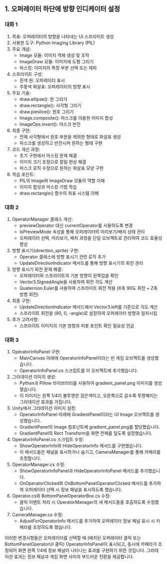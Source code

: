 ## 1. 오퍼레이터 하단에 방향 인디케이터 설정
### 대화 1
1. 목표: 오퍼레이터의 방향을 나타내는 UI 스프라이트 생성
2. 사용한 도구: Python Imaging Library (PIL)
3. 주요 개념:
   - Image 모듈: 이미지 객체 생성 및 조작
   - ImageDraw 모듈: 이미지에 도형 그리기
   - 마스킹: 이미지의 특정 부분 선택 또는 제외
4. 스프라이트 구성:
   - 흰색 원: 오퍼레이터 표시
   - 주황색 화살표: 오퍼레이터의 방향 표시
5. 주요 기술:
   - draw.ellipse(): 원 그리기
   - draw.rectangle(): 사각형 그리기
   - draw.pieslice(): 원호 그리기
   - Image.composite(): 마스크를 이용한 이미지 합성
   - ImageOps.invert(): 마스크 반전
6. 최종 구현:
   - 전체 사각형에서 원호 부분을 제외한 형태로 화살표 생성
   - 마스크를 생성하고 반전시켜 원하는 형태 구현
7. 코드 개선 과정:
   - 초기 구현에서 마스킹 문제 해결
   - 이미지 크기 조정으로 잘림 현상 해결
   - 마스크 로직 수정으로 원하는 화살표 모양 구현
8. 학습 포인트:
   - PIL의 Image와 ImageDraw 모듈의 역할 이해
   - 이미지 합성과 마스킹 기법 학습
   - draw.rectangle() 함수의 좌표 시스템 이해
### 대화 2
1. OperatorManager 클래스 개선:
    - previewOperator 대신 currentOperator를 사용하도록 변경
    - IsPreviewMode 속성을 통해 오퍼레이터의 미리보기/배치 상태 관리
    - 오퍼레이터 선택, 미리보기, 배치 과정을 단일 오브젝트로 관리하여 코드 효율성 향상
2. 방향 표시기(direction_sprite) 구현:
    - Operator 클래스에 방향 표시기 관련 로직 추가
    - UpdateDirectionIndicator 메서드를 통해 방향 표시기의 회전 관리
3. 방향 표시기 회전 문제 해결:
    - 오퍼레이터와 스프라이트의 기본 방향이 왼쪽임을 확인
    - Vector3.SignedAngle을 사용하여 회전 각도 계산
    - Quaternion.Euler를 사용하여 스프라이트 회전 적용 (X축 90도 회전 + Z축 방향 회전)
4. 최종 구현:
    - UpdateDirectionIndicator 메서드에서 Vector3.left를 기준으로 각도 계산
    - 스프라이트 회전을 (90, 0, -angle)로 설정하여 오퍼레이터 방향과 일치시킴
5. 추가 고려사항:
    - 스프라이트 이미지의 기본 방향과 피봇 포인트 확인 필요성 언급

### 대화 3
1. OperatorInfoPanel 구현:
    - MainCanvas 아래에 OperatorInfoPanel이라는 빈 게임 오브젝트를 생성했습니다.
    - OperatorInfoPanel.cs 스크립트를 이 오브젝트에 추가했습니다.
2. 그라데이션 이미지 생성:
    - Python과 Pillow 라이브러리를 사용하여 gradient_panel.png 이미지를 생성했습니다.
    - 이 이미지는 왼쪽 1/4이 불투명한 검은색이고, 오른쪽으로 갈수록 투명해지는 그라데이션 효과를 가집니다.
3. Unity에서 그라데이션 이미지 설정:
    - OperatorInfoPanel 아래에 GradientPanel이라는 UI Image 오브젝트를 생성했습니다.
    - GradientPanel의 Image 컴포넌트에 gradient_panel.png를 할당했습니다.
    - GradientPanel의 Rect Transform을 화면 전체를 덮도록 설정했습니다.
4. OperatorInfoPanel.cs 스크립트 수정:
    - ShowOperatorInfo와 HideOperatorInfo 메서드를 구현했습니다.
    - 이 메서드들은 패널을 표시하거나 숨기고, CameraManager를 통해 카메라를 조정합니다.
5. OperatorManager.cs 수정:
    - ShowOperatorInfoPanel과 HideOperatorInfoPanel 메서드를 추가했습니다.
    - OnOperatorClicked와 OnBottomPanelOperatorClicked 메서드를 추가하여 오퍼레이터 선택 시 정보 패널을 표시하도록 했습니다.
6. Operator.cs와 BottomPanelOperatorBox.cs 수정:
    - 클릭 이벤트 처리 시 OperatorManager의 새 메서드들을 호출하도록 수정했습니다.
7. CameraManager.cs 수정:
    - AdjustForOperatorInfo 메서드를 추가하여 오퍼레이터 정보 패널 표시 시 카메라를 조정하도록 했습니다.

이러한 변경사항들은 오퍼레이터를 선택할 때 (배치된 오퍼레이터 클릭 또는 BottomPanelOperatorUI 클릭) OperatorInfoPanel이 표시되고, 동시에 카메라가 조정되어 화면 왼쪽 1/4에 정보 패널이 나타나는 효과를 구현하기 위한 것입니다. 그라데이션 효과는 정보 패널과 게임 화면 사이의 부드러운 전환을 제공합니다.